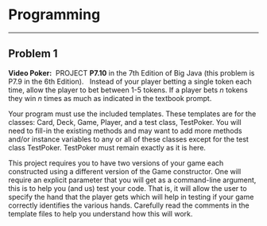 # Programming
---------------------------------

## Problem 1

**Video Poker:**  PROJECT **P7.10** in the 7th Edition of Big Java (this problem is P7.9 in the 6th Edition). 
 
Instead of your player betting a single token each time, allow the player to bet between 1-5 tokens. If a player bets *n* tokens they win *n* times as much as indicated in the textbook prompt.  

Your program must use the included templates. These templates are for the classes: Card, Deck, Game, Player, and a test class, TestPoker. You will need to fill-in the existing methods and may want to add more methods and/or instance variables to any or all of these classes except for the test class TestPoker. TestPoker must remain exactly as it is here. 

This project requires you to have two versions of your game each constructed using a different version of the Game constructor. One will require an explicit parameter that you will get as a command-line argument, this is to help you (and us) test your code. That is, it will allow the user to specify the hand that the player gets which will help in testing if your game correctly identifies the various hands. Carefully read the comments in the template files to help you understand how this will work.

